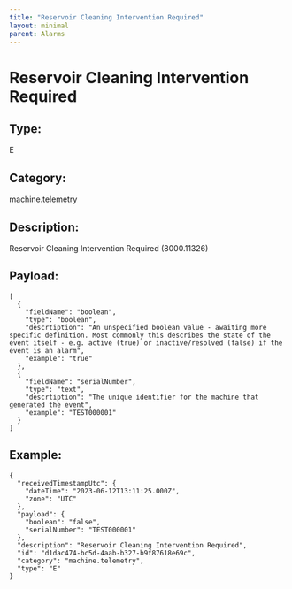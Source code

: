```yaml
---
title: "Reservoir Cleaning Intervention Required"
layout: minimal
parent: Alarms
---
```


# Reservoir Cleaning Intervention Required

## Type:

E

## Category:

machine.telemetry

## Description: 

Reservoir Cleaning Intervention Required (8000.11326)

## Payload:

```
[
  {
    "fieldName": "boolean",
    "type": "boolean",
    "descrtiption": "An unspecified boolean value - awaiting more specific definition. Most commonly this describes the state of the event itself - e.g. active (true) or inactive/resolved (false) if the event is an alarm",
    "example": "true"
  },
  {
    "fieldName": "serialNumber",
    "type": "text",
    "descrtiption": "The unique identifier for the machine that generated the event",
    "example": "TEST000001"
  }
]
```

## Example:

```
{
  "receivedTimestampUtc": {
    "dateTime": "2023-06-12T13:11:25.000Z",
    "zone": "UTC"
  },
  "payload": {
    "boolean": "false",
    "serialNumber": "TEST000001"
  },
  "description": "Reservoir Cleaning Intervention Required",
  "id": "d1dac474-bc5d-4aab-b327-b9f87618e69c",
  "category": "machine.telemetry",
  "type": "E"
}
```

